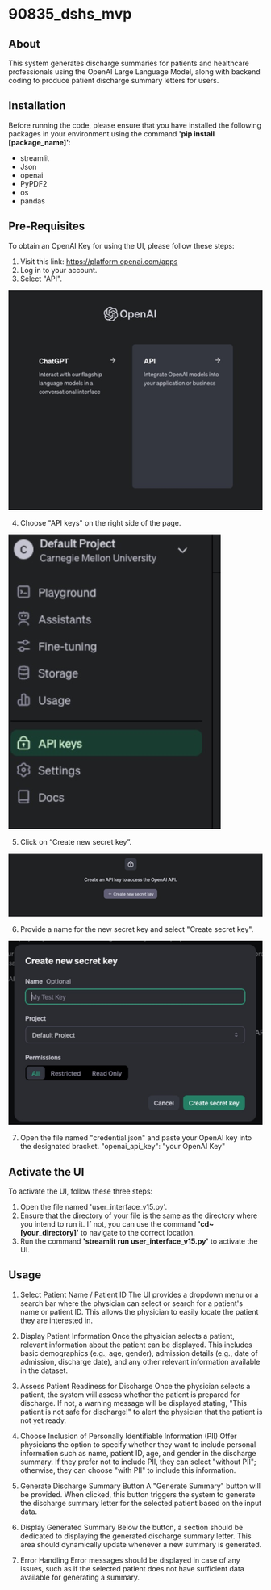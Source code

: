 # 90835_dshs_mvp

## About
This system generates discharge summaries for patients and healthcare professionals using the OpenAI Large Language Model, along with backend coding to produce patient discharge summary letters for users.

## Installation
Before running the code, please ensure that you have installed the following packages in your environment using the command **'pip install [package_name]'**:
- streamlit
- Json
- openai
- PyPDF2
- os
- pandas

## Pre-Requisites
To obtain an OpenAI Key for using the UI, please follow these steps:
1.  Visit this link: https://platform.openai.com/apps
2.  Log in to your account.
3.  Select "API".

![select API](assets/select_api.jpeg)

4.  Choose "API keys" on the right side of the page.

![choose API keys](assets/choose_api_keys.jpeg)

5.  Click on “Create new secret key”.

![create new key](assets/create_api_key.jpeg)

6.  Provide a name for the new secret key and select "Create secret key".

![create secret key](assets/create_secret_key.jpeg)

7.  Open the file named "credential.json" and paste your OpenAI key into the designated bracket. "openai_api_key": "your OpenAI Key"

## Activate the UI 
To activate the UI, follow these three steps:
1.  Open the file named 'user_interface_v15.py'.
2.  Ensure that the directory of your file is the same as the directory where you intend to run it. If not, you can use the command **'cd~ [your_directory]'** to navigate to the correct location.
3.  Run the command **'streamlit run user_interface_v15.py'** to activate the UI.

## Usage
1.  Select Patient Name / Patient ID
The UI provides a dropdown menu or a search bar where the physician can select or search for a patient's name or patient ID. This allows the physician to easily locate the patient they are interested in.

2.  Display Patient Information
Once the physician selects a patient, relevant information about the patient can be displayed. This includes basic demographics (e.g., age, gender), admission details (e.g., date of admission, discharge date), and any other relevant information available in the dataset.

3.  Assess Patient Readiness for Discharge
Once the physician selects a patient, the system will assess whether the patient is prepared for discharge. If not, a warning message will be displayed stating, "This patient is not safe for discharge!" to alert the physician that the patient is not yet ready.

4.  Choose Inclusion of Personally Identifiable Information (PII)
Offer physicians the option to specify whether they want to include personal information such as name, patient ID, age, and gender in the discharge summary. If they prefer not to include PII, they can select "without PII"; otherwise, they can choose "with PII" to include this information.

5.  Generate Discharge Summary Button
A "Generate Summary" button will be provided. When clicked, this button triggers the system to generate the discharge summary letter for the selected patient based on the input data.

6.  Display Generated Summary
Below the button, a section should be dedicated to displaying the generated discharge summary letter. This area should dynamically update whenever a new summary is generated.

7.  Error Handling
Error messages should be displayed in case of any issues, such as if the selected patient does not have sufficient data available for generating a summary.

